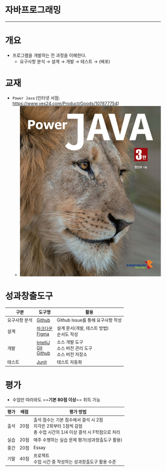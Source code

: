 # 자바프로그래밍

---
# 개요
- 프로그램을 개발하는 전 과정을 이해한다.
	- 요구사항 분석 → 설계 → 개발 → 테스트 → (배포)

# 교재
- `Power Java` (인터넷 서점: https://www.yes24.com/Product/Goods/107877754)
	- ![](attachments/Pasted%20image%2020250303211432.png)


# 성과창출도구

| 구분      | 도구명                                                                           | 활용                                   |
| ------- | ----------------------------------------------------------------------------- | ------------------------------------ |
| 요구사항 분석 | [Github](성과창출도구/Github.md)                                                    | Github Issue를 통해 요구사항 작성             |
| 설계      | [마크다운](성과창출도구/마크다운.md)<br>[Figma](성과창출도구/Figma.md)                            | 설계 문서(개발, 테스트 방법)<br>순서도 작성          |
| 개발      | [IntelliJ](성과창출도구/IntelliJ.md)<br>[Git](성과창출도구/Git.md)<br>[Github](성과창출도구/Github.md) | 소스 개발 도구<br>소스 버전 관리 도구<br>소스 버전 저장소 |
| 테스트     | [Junit](성과창출도구/Junit.md)                                                      | 테스트 자동화                              |

# 평가
- 수업만 따라와도 ==**기본 80점 이상**== 취득 가능

| 평가  | 배점  | 평가 방법                                                                      |
| --- | --- | -------------------------------------------------------------------------- |
| 출석  | 20점 | 출석 점수는 기본 점수에서 결석 시 2점<br>지각은 2회부터 1점씩 감점<br>총 수업 시간의 1/4 이상 결석 시 F학점으로 처리 |
| 실습  | 20점 | 매주 수행하는 실습 문제 평가(성과창출도구 활용)                                                |
| 중간  | 20점 | Essay                                                                      |
| 기말  | 40점 | 프로젝트<br>수업 시간 중 작성하는 성과창출도구 활용 수준                                          |
